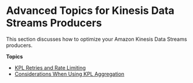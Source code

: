 # Advanced Topics for Kinesis Data Streams Producers<a name="advanced-producers"></a>

This section discusses how to optimize your Amazon Kinesis Data Streams producers\.

**Topics**
+ [KPL Retries and Rate Limiting](kinesis-producer-adv-retries-rate-limiting.md)
+ [Considerations When Using KPL Aggregation](kinesis-producer-adv-aggregation.md)